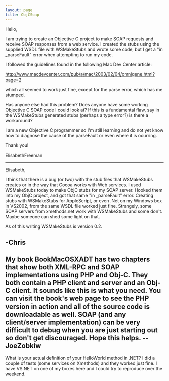 ```yaml
---
layout: page
title: ObjCSoap
---
```


Hello,

I am trying to create an Objective C project to make SOAP requests and receive SOAP responses from a web service.
I created the stubs using the supplied WSDL file with WSMakeStubs and wrote some code, but I get a "in _parseFault" error
when attempting to run my code.  

I followed the guidelines found in the following Mac Dev Center article:

http://www.macdevcenter.com/pub/a/mac/2003/02/04/omnigene.html?page=2

which all seemed to work just fine, except for the parse error, which has me stumped.

Has anyone else had this problem?  Does anyone have some working Objective C SOAP code I could look at?
If this is a fundamental flaw, say in the WSMakeStubs generated stubs (perhaps a type error?) is there a workaround?

I am a new Objective C programmer so I'm still learning and do not yet know how to diagnose the cause of the parseFault or
even where it is ocurring.

Thank you!

ElisabethFreeman

----
Elisabeth,

I think that there is a bug (or two) with the stub files that WSMakeStubs creates or in the way that Cocoa works with Web services. I used WSMakeStubs today to make ObjC stubs for my SOAP server. Hooked them into my ObjC project, and got that same "in _parseFault" error. Creating stubs with WSMakeStubs for AppleScript, or even .Net on my Windows box in VS2002, from the same WSDL file worked just fine. Strangely, some SOAP servers from xmethods.net work with WSMakeStubs and some don't. Maybe someone can shed some light on that. 

As of this writing WSMakeStubs is version 0.2.

-Chris
----

My book BookMacOSXADT has two chapters that show both XML-RPC and SOAP implementations using PHP and Obj-C. They both contain a PHP client and server and an Obj-C client. It sounds like this is what you need. You can visit the book's web page to see the PHP version in action and all of the source code is downloadable as well. SOAP (and any client/server implementation) can be very difficult to debug when you are just starting out so don't get discouraged. Hope this helps. -- JoeZobkiw
----
What is your actual definition of your HelloWorld method in .NET? I did a couple of tests (some services on Xmethods) and they worked just fine. I have VS.NET on one of my boxes here and I could try to reproduce over the weekend.

